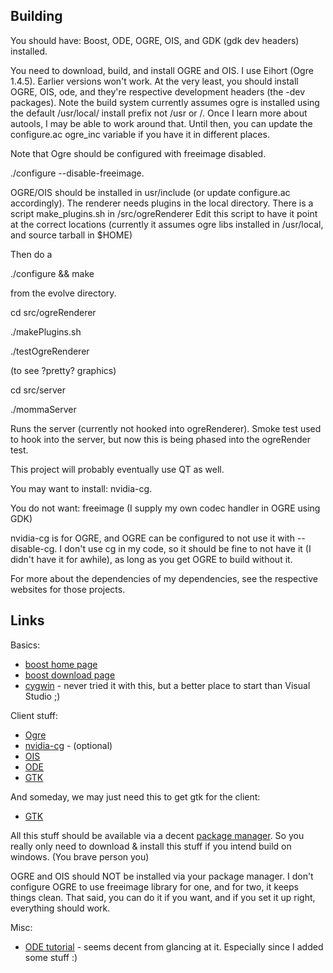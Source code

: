 ## Building ##

You should have: Boost, ODE, OGRE, OIS, and GDK (gdk dev headers) installed.

You need to download, build, and install OGRE and OIS. I use Eihort (Ogre 1.4.5). Earlier versions won't work. At the very least, you should install OGRE, OIS, ode, and they're respective development headers (the -dev packages). Note the build system currently assumes ogre is installed using the default /usr/local/ install prefix not /usr or /. Once I learn more about autools, I may be able to work around that. Until then, you can update the configure.ac ogre\_inc variable if you have it in different places.

Note that Ogre should be configured with freeimage disabled.

./configure --disable-freeimage.

OGRE/OIS should be installed in usr/include (or update configure.ac accordingly).
The renderer needs plugins in the local directory. There is a script make\_plugins.sh in
/src/ogreRenderer
Edit this script to have it point at the correct locations (currently it assumes ogre libs installed in /usr/local, and source tarball in $HOME)

Then do a

./configure && make

from the evolve directory.

cd src/ogreRenderer

./makePlugins.sh

./testOgreRenderer

(to see ?pretty? graphics)

cd src/server

./mommaServer

Runs the server (currently not hooked into ogreRenderer).
Smoke test used to hook into the server, but now this is being phased into the ogreRender test.

This project will probably eventually use QT as well.

You may want to install: nvidia-cg.

You do not want: freeimage (I supply my own codec handler in OGRE using GDK)

nvidia-cg is for OGRE, and OGRE can be configured to not use it with --disable-cg. I don't use cg in my code, so it should be fine to not have it (I didn't have it for awhile), as long as you get OGRE to build without it.

For more about the dependencies of my dependencies, see the respective websites for those projects.




## Links ##
Basics:
  * [boost home page](http://www.boost.org/)
  * [boost download page](http://sourceforge.net/project/showfiles.php?group_id=7586)
  * [cygwin](http://www.cygwin.com/) - never tried it with this, but a better place to start than Visual Studio ;)

Client stuff:
  * [Ogre](http://www.ogre3d.org/)
  * [nvidia-cg](http://developer.nvidia.com/object/cg_toolkit.html#downloads) - (optional)
  * [OIS](http://sourceforge.net/project/showfiles.php?group_id=149835)
  * [ODE](http://www.ode.org/)
  * [GTK](http://www.gimp.org/~tml/gimp/win32/downloads.html)


And someday, we may just need this to get gtk for the client:
  * [GTK](http://gladewin32.sourceforge.net/modules/wfdownloads/viewcat.php?cid=14)

All this stuff should be available via a decent [package manager](http://gentoo-wiki.com/MAN_emerge). So you really only need to download & install this stuff if you intend
build on windows. (You brave person you)

OGRE and OIS should NOT be installed via your package manager. I don't configure OGRE to use freeimage library for one, and for two, it keeps things clean. That said, you can do it if you want, and if you set it up right, everything should work.

Misc:
  * [ODE tutorial](http://gpwiki.org/index.php/ODE_Object_tutorial) - seems decent from glancing at it. Especially since I added some stuff :)